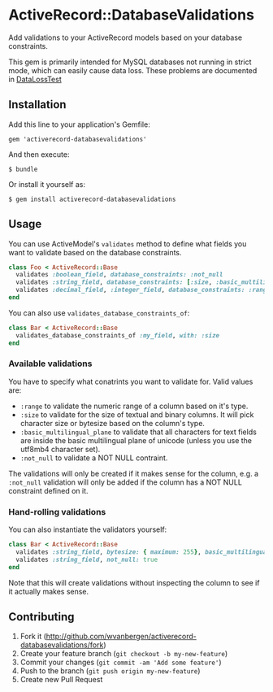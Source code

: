 # ActiveRecord::DatabaseValidations

Add validations to your ActiveRecord models based on your database constraints. 

This gem is primarily intended for MySQL databases not running in strict mode, 
which can easily cause data loss. These problems are documented in 
[DataLossTest](https://github.com/wvanbergen/activerecord-databasevalidations/blob/master/test/data_loss_test.rb)

## Installation

Add this line to your application's Gemfile:

    gem 'activerecord-databasevalidations'

And then execute:

    $ bundle

Or install it yourself as:

    $ gem install activerecord-databasevalidations

## Usage

You can use ActiveModel's `validates` method to define what fields you want
to validate based on the database constraints.

``` ruby
class Foo < ActiveRecord::Base
  validates :boolean_field, database_constraints: :not_null
  validates :string_field, database_constraints: [:size, :basic_multilingual_plane]
  validates :decimal_field, :integer_field, database_constraints: :range
end
```

You can also use `validates_database_constraints_of`:

``` ruby
class Bar < ActiveRecord::Base
  validates_database_constraints_of :my_field, with: :size
end
```

### Available validations

You have to specify what conatrints you want to validate for. Valid values are:

- `:range` to validate the numeric range of a column based on it's type.
- `:size` to validate for the size of textual and binary columns. It will pick character 
  size or bytesize based on the column's type.
- `:basic_multilingual_plane` to validate that all characters for text fields are inside 
  the basic multilingual plane of unicode (unless you use the utf8mb4 character set).
- `:not_null` to validate a NOT NULL contraint.

The validations will only be created if it makes sense for the column, e.g. a `:not_null`
validation will only be added if the column has a NOT NULL constraint defined on it.

### Hand-rolling validations

You can also instantiate the validators yourself:

``` ruby
class Bar < ActiveRecord::Base
  validates :string_field, bytesize: { maximum: 255}, basic_multilingual_plane: true
  validates :string_field, not_null: true
end
```

Note that this will create validations without inspecting the column to see if it 
actually makes sense.

## Contributing

1. Fork it (http://github.com/wvanbergen/activerecord-databasevalidations/fork)
2. Create your feature branch (`git checkout -b my-new-feature`)
3. Commit your changes (`git commit -am 'Add some feature'`)
4. Push to the branch (`git push origin my-new-feature`)
5. Create new Pull Request
